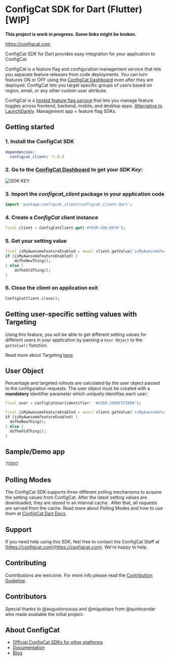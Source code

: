 # ConfigCat SDK for Dart (Flutter) [WIP]
**This project is work in progress. Some links might be broken.**

https://configcat.com

ConfigCat SDK for Dart provides easy integration for your application to ConfigCat.

ConfigCat is a feature flag and configuration management service that lets you separate feature releases from code deployments. You can turn features ON or OFF using the <a href="http://app.configcat.com" target="_blank">ConfigCat Dashboard</a> even after they are deployed. ConfigCat lets you target specific groups of users based on region, email, or any other custom user attribute.

ConfigCat is a <a href="https://configcat.com" target="_blank">hosted feature flag service</a> that lets you manage feature toggles across frontend, backend, mobile, and desktop apps. <a href="https://configcat.com" target="_blank">Alternative to LaunchDarkly</a>. Management app + feature flag SDKs.

## Getting started

### 1. Install the ConfigCat SDK
```yaml
dependencies:
  configcat_client: ^1.0.0
```

### 2. Go to the <a href="https://app.configcat.com/sdkkey" target="_blank">ConfigCat Dashboard</a> to get your *SDK Key*:
![SDK-KEY](https://raw.githubusercontent.com/ConfigCat/dart-sdk/master/media/readme02-3.png  "SDK-KEY")

### 3. Import the *configcat_client* package in your application code
```dart
import 'package:configcat_client/configcat_client.dart';
```

### 4. Create a *ConfigCat* client instance
```dart
final client = ConfigCatClient.get('#YOUR-SDK-KEY#');
```

### 5. Get your setting value
```dart
final isMyAwesomeFeatureEnabled = await client.getValue('isMyAwesomeFeatureEnabled', false);
if (isMyAwesomeFeatureEnabled) {
    doTheNewThing();
} else {
    doTheOldThing();
}
```
### 6. Close the client on application exit
```dart
ConfigCatClient.close();
```

## Getting user-specific setting values with Targeting
Using this feature, you will be able to get different setting values for different users in your application by passing a `User Object` to the `getValue()` function.

Read more about Targeting [here](https://configcat.com/docs/advanced/targeting/).


## User Object
Percentage and targeted rollouts are calculated by the user object passed to the configuration requests.
The user object must be created with a **mandatory** identifier parameter which uniquely identifies each user:
```dart
final user = ConfigCatUser(identifier: '#USER-IDENTIFIER#');

final isMyAwesomeFeatureEnabled = await client.getValue('isMyAwesomeFeatureEnabled', false, user: user);
if (isMyAwesomeFeatureEnabled) {
  doTheNewThing();
} else {
  doTheOldThing();
}
```

## Sample/Demo app
*TODO*

## Polling Modes
The ConfigCat SDK supports three different polling mechanisms to acquire the setting values from ConfigCat. After the latest setting values are downloaded, they are stored in an internal cache . After that, all requests are served from the cache. Read more about Polling Modes and how to use them at [ConfigCat Dart Docs](https://configcat.com/docs/sdk-reference/dart/).

## Support
If you need help using this SDK, feel free to contact the ConfigCat Staff at [https://configcat.com](https://configcat.com). We're happy to help.

## Contributing
Contributions are welcome. For more info please read the [Contribution Guideline](CONTRIBUTING.md).

## Contributors
Special thanks to @augustorsouza and @miguelspe from @quintoandar who made available the initial project.

## About ConfigCat
- [Official ConfigCat SDKs for other platforms](https://github.com/configcat)
- [Documentation](https://configcat.com/docs)
- [Blog](https://configcat.com/blog)